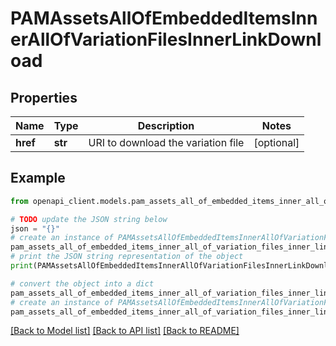 # PAMAssetsAllOfEmbeddedItemsInnerAllOfVariationFilesInnerLinkDownload


## Properties

Name | Type | Description | Notes
------------ | ------------- | ------------- | -------------
**href** | **str** | URI to download the variation file | [optional] 

## Example

```python
from openapi_client.models.pam_assets_all_of_embedded_items_inner_all_of_variation_files_inner_link_download import PAMAssetsAllOfEmbeddedItemsInnerAllOfVariationFilesInnerLinkDownload

# TODO update the JSON string below
json = "{}"
# create an instance of PAMAssetsAllOfEmbeddedItemsInnerAllOfVariationFilesInnerLinkDownload from a JSON string
pam_assets_all_of_embedded_items_inner_all_of_variation_files_inner_link_download_instance = PAMAssetsAllOfEmbeddedItemsInnerAllOfVariationFilesInnerLinkDownload.from_json(json)
# print the JSON string representation of the object
print(PAMAssetsAllOfEmbeddedItemsInnerAllOfVariationFilesInnerLinkDownload.to_json())

# convert the object into a dict
pam_assets_all_of_embedded_items_inner_all_of_variation_files_inner_link_download_dict = pam_assets_all_of_embedded_items_inner_all_of_variation_files_inner_link_download_instance.to_dict()
# create an instance of PAMAssetsAllOfEmbeddedItemsInnerAllOfVariationFilesInnerLinkDownload from a dict
pam_assets_all_of_embedded_items_inner_all_of_variation_files_inner_link_download_from_dict = PAMAssetsAllOfEmbeddedItemsInnerAllOfVariationFilesInnerLinkDownload.from_dict(pam_assets_all_of_embedded_items_inner_all_of_variation_files_inner_link_download_dict)
```
[[Back to Model list]](../README.md#documentation-for-models) [[Back to API list]](../README.md#documentation-for-api-endpoints) [[Back to README]](../README.md)


